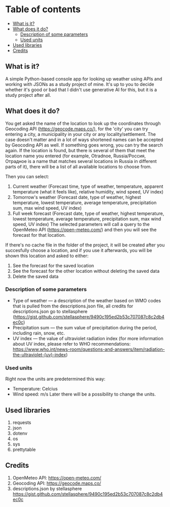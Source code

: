 # Table of contents
- [What is it?](#what-is-it)
- [What does it do?](#what-does-it-do)
    - [Description of some parameters](#description-of-some-parameters)
    - [Used units](#used-units)
- [Used libraries](#used-libraries)
- [Credits](#credits)

## What is it?
A simple Python-based console app for looking up weather using APIs and working with JSONs as a study project of mine. It's up to you to decide whether it's good or bad that I didn't use generative AI for this, but it is a study project after all.

## What does it do?
You get asked the name of the location to look up the coordinates through Geocoding API (https://geocode.maps.co/), for the 'city' you can try entering a city, a municipality in your city or any locality/settlement. The case doesn't matter and in a lot of ways shortened names can be accepted by Geocoding API as well.
If something goes wrong, you can try the search again.
If the location is found, but there is several of them that meet the location name you entered (for example, Otradnoe, Russia/Россия, Отрадное is a name that matches several locations in Russia in different parts of it), there will be a list of all available locations to choose from.

Then you can select:
1. Current weather (Forecast time, type of weather, temperature, apparent temperature (what it feels like), relative humidity, wind speed, UV index)
2. Tomorrow's weather (Forecast date, type of weather, highest temperature, lowest temperature, average temperature, precipitation sum, max wind speed, UV index)
3. Full week forecast (Forecast date, type of weather, highest temperature, lowest temperature, average temperature, precipitation sum, max wind speed, UV index)
The selected parameters will call a query to the OpenMeteo API (https://open-meteo.com/) and then you will see the forecast for that location.

If there's no cache file in the folder of the project, it will be created after you succesfully choose a location, and if you use it afterwards, you will be shown this location and asked to either:
1. See the forecast for the saved location
2. See the forecast for the other location without deleting the saved data
3. Delete the saved data

### Description of some parameters
- Type of weather — a description of the weather based on WMO codes that is pulled from the descriptions.json file, all credits for descriptions.json go to stellasphere (https://gist.github.com/stellasphere/9490c195ed2b53c707087c8c2db4ec0c)
- Precipitation sum — the sum value of precipitation during the period, including rain, snow, etc.
- UV index — the value of ultraviolet radiation index (for more information about UV index, please refer to WHO recommendations: https://www.who.int/news-room/questions-and-answers/item/radiation-the-ultraviolet-(uv)-index)

### Used units
Right now the units are predetermined this way:
- Temperature: Celcius
- Wind speed: m/s
Later there will be a possibility to change the units.

## Used libraries
1. requests
2. json
3. dotenv
4. os
5. sys
6. prettytable

## Credits
1. OpenMeteo API: https://open-meteo.com/
2. Geocoding API: https://geocode.maps.co/
3. descriptions.json by stellasphere https://gist.github.com/stellasphere/9490c195ed2b53c707087c8c2db4ec0c
